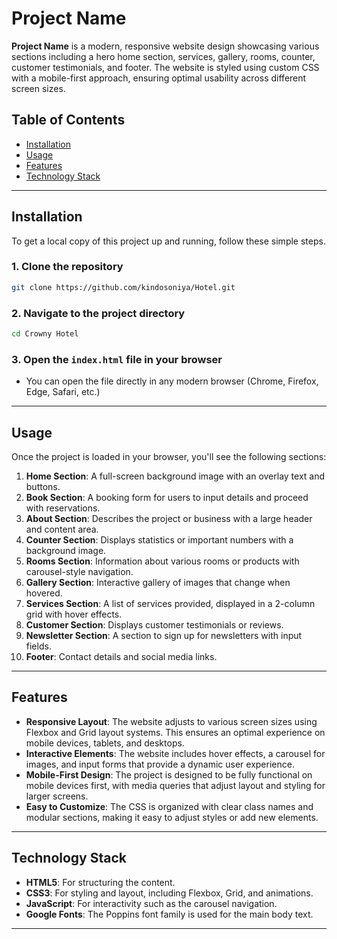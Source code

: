 # Project Name

**Project Name** is a modern, responsive website design showcasing various sections including a hero home section, services, gallery, rooms, counter, customer testimonials, and footer. The website is styled using custom CSS with a mobile-first approach, ensuring optimal usability across different screen sizes.

## Table of Contents
- [Installation](#installation)
- [Usage](#usage)
- [Features](#features)
- [Technology Stack](#technology-stack)

---

## Installation

To get a local copy of this project up and running, follow these simple steps.

### 1. Clone the repository
```bash
git clone https://github.com/kindosoniya/Hotel.git
```

### 2. Navigate to the project directory
```bash
cd Crowny Hotel
```

### 3. Open the `index.html` file in your browser
- You can open the file directly in any modern browser (Chrome, Firefox, Edge, Safari, etc.)

---

## Usage

Once the project is loaded in your browser, you'll see the following sections:

1. **Home Section**: A full-screen background image with an overlay text and buttons.
2. **Book Section**: A booking form for users to input details and proceed with reservations.
3. **About Section**: Describes the project or business with a large header and content area.
4. **Counter Section**: Displays statistics or important numbers with a background image.
5. **Rooms Section**: Information about various rooms or products with carousel-style navigation.
6. **Gallery Section**: Interactive gallery of images that change when hovered.
7. **Services Section**: A list of services provided, displayed in a 2-column grid with hover effects.
8. **Customer Section**: Displays customer testimonials or reviews.
9. **Newsletter Section**: A section to sign up for newsletters with input fields.
10. **Footer**: Contact details and social media links.

---

## Features

- **Responsive Layout**: The website adjusts to various screen sizes using Flexbox and Grid layout systems. This ensures an optimal experience on mobile devices, tablets, and desktops.
- **Interactive Elements**: The website includes hover effects, a carousel for images, and input forms that provide a dynamic user experience.
- **Mobile-First Design**: The project is designed to be fully functional on mobile devices first, with media queries that adjust layout and styling for larger screens.
- **Easy to Customize**: The CSS is organized with clear class names and modular sections, making it easy to adjust styles or add new elements.

---

## Technology Stack

- **HTML5**: For structuring the content.
- **CSS3**: For styling and layout, including Flexbox, Grid, and animations.
- **JavaScript**: For interactivity such as the carousel navigation.
- **Google Fonts**: The Poppins font family is used for the main body text.

---
